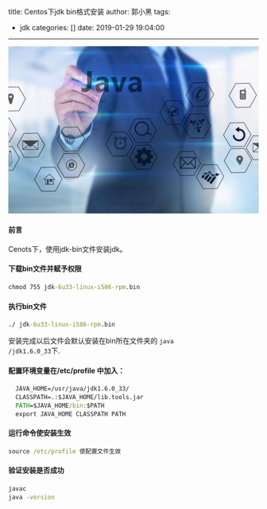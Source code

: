 title: Centos下jdk bin格式安装
author: 郭小黑
tags:
  - jdk
categories: []
date: 2019-01-29 19:04:00
---
![](/images/java.jpg)

#### 前言

Cenots下，使用jdk-bin文件安装jdk。

<!--more-->
    
#### 下载bin文件并赋予权限

```cmd
chmod 755 jdk-6u33-linux-i586-rpm.bin
```



#### 执行bin文件

```cmd
./ jdk-6u33-linux-i586-rpm.bin
```

安装完成以后文件会默认安装在bin所在文件夹的 <code>java /jdk1.6.0_33</code>下.

#### 配置环境变量在/etc/profile 中加入：



```cmd
  JAVA_HOME=/usr/java/jdk1.6.0_33/
  CLASSPATH=.:$JAVA_HOME/lib.tools.jar
  PATH=$JAVA_HOME/bin:$PATH
  export JAVA_HOME CLASSPATH PATH
```

#### 运行命令使安装生效

```cmd
source /etc/profile 使配置文件生效
```

#### 验证安装是否成功

```cmd
javac
java -version
```
